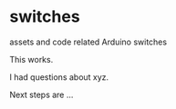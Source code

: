 # switches
assets and code related Arduino switches

This works.

I had questions about xyz.

Next steps are ...
